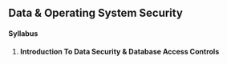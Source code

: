 ## Data & Operating System Security

#### Syllabus
1. **Introduction To Data Security & Database Access Controls**